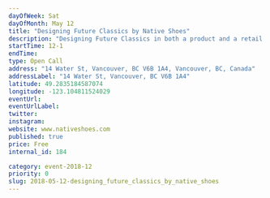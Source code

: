 ```yaml
---
dayOfWeek: Sat
dayOfMonth: May 12
title: "Designing Future Classics by Native Shoes"
description: "Designing Future Classics in both a product and a retail space for a beast free brand. We will address environmental/sustainable product development and how we translated those design pillars into our first retail space."
startTime: 12-1
endTime: 
type: Open Call
address: "14 Water St, Vancouver, BC V6B 1A4, Vancouver, BC, Canada"
addressLabel: "14 Water St, Vancouver, BC V6B 1A4"
latitude: 49.2835184587074
longitude: -123.104811524029
eventUrl: 
eventUrlLabel: 
twitter: 
instagram: 
website: www.nativeshoes.com
published: true
price: Free
internal_id: 184

category: event-2018-12
priority: 0
slug: 2018-05-12-designing_future_classics_by_native_shoes
---
```

